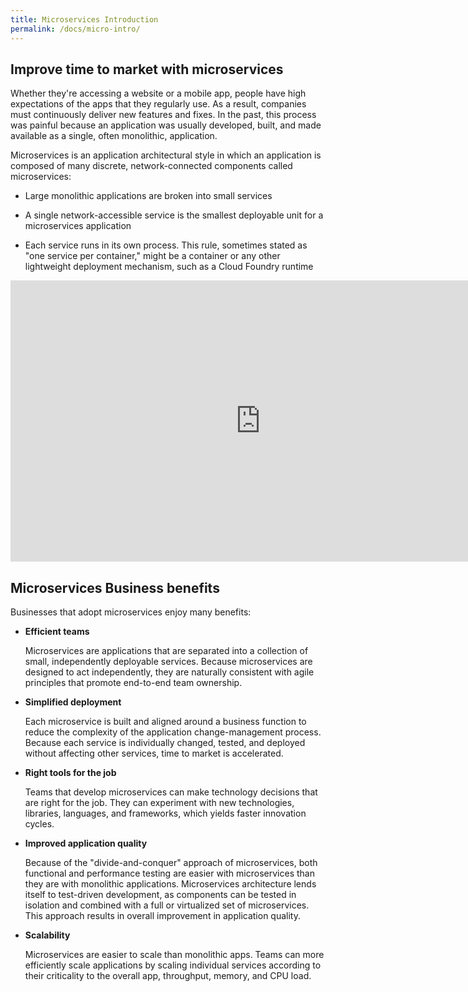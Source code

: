 ```yaml
---
title: Microservices Introduction
permalink: /docs/micro-intro/
---
```

<h2>Improve time to market with microservices</h2>
<p>Whether they're accessing a website or a mobile app, people have high expectations of the apps that they regularly use. As a result, companies must continuously deliver new features and fixes. In the past, this process was painful because an application was usually developed, built, and made available as a single, often monolithic, application.</p>

<p>Microservices is an application architectural style in which an application is composed of many discrete, network-connected components called microservices:</p>
<ul>
<li><p>Large monolithic applications are broken into small services</p></li>
<li><p>A single network-accessible service is the smallest deployable unit for a microservices application</p></li>
<li><p>Each service runs in its own process. This rule, sometimes stated as "one service per container," might be a container or any other lightweight deployment mechanism, such as a Cloud Foundry runtime</p></li>
</ul>

<iframe width="800" height="450" src="https://www.youtube.com/embed/Pvbr5d2mIZs" frameborder="0" allow="autoplay; encrypted-media" allowfullscreen></iframe>

<h2>Microservices Business benefits</h2>
<p>Businesses that adopt microservices enjoy many benefits:</p>

<ul>
<li><b>Efficient teams</b>
<p>Microservices are applications that are separated into a collection of small, independently deployable services. Because microservices are designed to act independently, they are naturally consistent with agile principles that promote end-to-end team ownership.</p>
</li>
<li><b>Simplified deployment</b>
<p>Each microservice is built and aligned around a business function to reduce the complexity of the application change-management process. Because each service is individually changed, tested, and deployed without affecting other services, time to market is accelerated.</p>
</li>
<li><b>Right tools for the job</b>
<p>Teams that develop microservices can make technology decisions that are right for the job. They can experiment with new technologies, libraries, languages, and frameworks, which yields faster innovation cycles.</p>
</li>
<li><b>Improved application quality</b>
<p>Because of the "divide-and-conquer" approach of microservices, both functional and performance testing are easier with microservices than they are with monolithic applications. Microservices architecture lends itself to test-driven development, as components can be tested in isolation and combined with a full or virtualized set of microservices. This approach results in overall improvement in application quality.</p>
</li>
<li><b>Scalability</b>
<p>Microservices are easier to scale than monolithic apps. Teams can more efficiently scale applications by scaling individual services according to their criticality to the overall app, throughput, memory, and CPU load.</p>
</li>
</ul>
